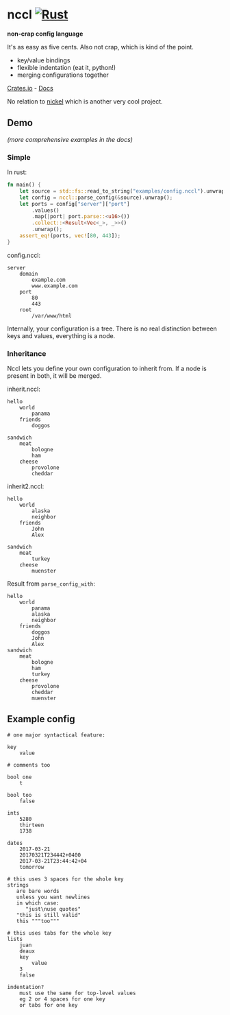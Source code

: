 
# nccl [![Rust](https://github.com/zphixon/nccl/actions/workflows/rust.yml/badge.svg)](https://github.com/zphixon/nccl/actions/workflows/rust.yml)

**non-crap config language**

It's as easy as five cents. Also not crap, which is kind of the point.

* key/value bindings
* flexible indentation (eat it, python!)
* merging configurations together

[Crates.io](https://crates.io/crates/nccl) - [Docs](https://docs.rs/nccl/4.0.0/nccl/)

No relation to [nickel](https://github.com/tweag/nickel) which is another very
cool project.

## Demo

*(more comprehensive examples in the docs)*

### Simple

In rust:

```rust
fn main() {
    let source = std::fs::read_to_string("examples/config.nccl").unwrap();
    let config = nccl::parse_config(&source).unwrap();
    let ports = config["server"]["port"]
        .values()
        .map(|port| port.parse::<u16>())
        .collect::<Result<Vec<_>, _>>()
        .unwrap();
    assert_eq!(ports, vec![80, 443]);
}
```

config.nccl:

```
server
    domain
        example.com
        www.example.com
    port
        80
        443
    root
        /var/www/html
```

Internally, your configuration is a tree. There is no real distinction between
keys and values, everything is a node. 

### Inheritance

Nccl lets you define your own configuration to inherit from. If a node is
present in both, it will be merged.

inherit.nccl:

```
hello
    world
        panama
    friends
        doggos

sandwich
    meat
        bologne
        ham
    cheese
        provolone
        cheddar
```

inherit2.nccl:

```
hello
    world
        alaska
        neighbor
    friends
        John
        Alex

sandwich
    meat
        turkey
    cheese
        muenster
```

Result from `parse_config_with`:

```text
hello
    world
        panama
        alaska
        neighbor
    friends
        doggos
        John
        Alex
sandwich
    meat
        bologne
        ham
        turkey
    cheese
        provolone
        cheddar
        muenster
```

## Example config

```
# one major syntactical feature:

key
    value

# comments too

bool one
    t

bool too
    false

ints
    5280
    thirteen
    1738

dates
    2017-03-21
    20170321T234442+0400
    2017-03-21T23:44:42+04
    tomorrow

# this uses 3 spaces for the whole key
strings
   are bare words
   unless you want newlines
   in which case:
      "just\nuse quotes"
   "this is still valid"
   this """too"""

# this uses tabs for the whole key
lists
	juan
	deaux
	key
		value
	3
	false

indentation?
    must use the same for top-level values
    eg 2 or 4 spaces for one key
    or tabs for one key
```

